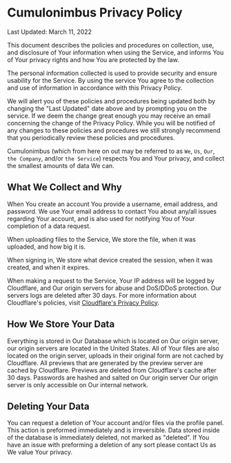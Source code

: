 # Cumulonimbus Privacy Policy

Last Updated: March 11, 2022

This document describes the policies and procedures on collection, use, and disclosure of Your information when using the Service, and informs You of Your privacy rights and how You are protected by the law.

The personal information collected is used to provide security and ensure usability for the Service. By using the service You agree to the collection and use of information in accordance with this Privacy Policy.

We will alert you of these policies and procedures being updated both by changing the "Last Updated" date above and by prompting you on the service. If we deem the change great enough you may receive an email concerning the change of the Privacy Policy. While you will be notified of any changes to these policies and procedures we still strongly recommend that you periodically review these policies and procedures.

Cumulonimbus (which from here on out may be referred to as `We`, `Us`, `Our`, `the Company`, and/or `the Service`) respects You and Your privacy, and collect the smallest amounts of data We can.

## What We Collect and Why

When You create an account You provide a username, email address, and password. We use Your email address to contact You about any/all issues regarding Your account, and is also used for notifying You of Your completion of a data request.

When uploading files to the Service, We store the file, when it was uploaded, and how big it is.

When signing in, We store what device created the session, when it was created, and when it expires.

When making a request to the Service, Your IP address will be logged by Cloudflare, and Our origin servers for abuse and DoS/DDoS protection. Our servers logs are deleted after 30 days. For more information about Cloudflare's policies, visit [Cloudflare's Privacy Policy](https://www.cloudflare.com/privacypolicy/).

## How We Store Your Data

Everything is stored in Our Database which is located on Our origin server, our origin servers are located in the United States. All of Your files are also located on the origin server, uploads in their original form are not cached by Cloudflare. All previews that are generated by the preview server are cached by Cloudflare. Previews are deleted from Cloudflare's cache after 30 days. Passwords are hashed and salted on Our origin server Our origin server is only accessible on Our internal network.

## Deleting Your Data

You can request a deletion of Your account and/or files via the profile panel. This action is preformed immediately and is irreversible. Data stored inside of the database is immediately deleted, not marked as "deleted". If You have an issue with preforming a deletion of any sort please contact Us as We value Your privacy.
